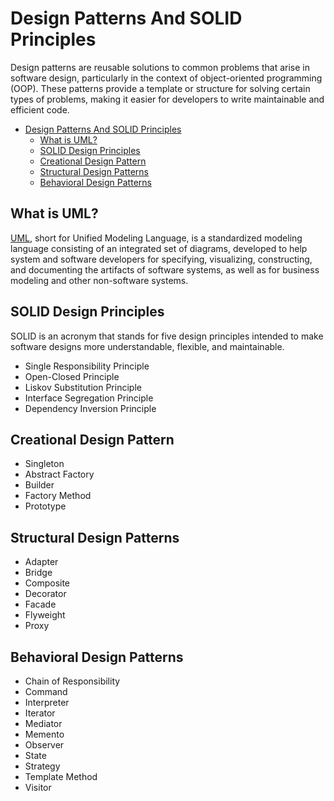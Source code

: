 # Design Patterns And SOLID Principles

Design patterns are reusable solutions to common problems that arise in software design, particularly in the context of object-oriented programming (OOP). These patterns provide a template or structure for solving certain types of problems, making it easier for developers to write maintainable and efficient code.

- [Design Patterns And SOLID Principles](#design-patterns-and-solid-principles)
  - [What is UML?](#what-is-uml)
  - [SOLID Design Principles](#solid-design-principles)
  - [Creational Design Pattern](#creational-design-pattern)
  - [Structural Design Patterns](#structural-design-patterns)
  - [Behavioral Design Patterns](#behavioral-design-patterns)

## What is UML?

[UML](docs/UML.md), short for Unified Modeling Language, is a standardized modeling language consisting of an integrated set of diagrams, developed to help system and software developers for specifying, visualizing, constructing, and documenting the artifacts of software systems, as well as for business modeling and other non-software systems.

## SOLID Design Principles

SOLID is an acronym that stands for five design principles intended to make software designs more understandable, flexible, and maintainable.

- Single Responsibility Principle
- Open-Closed Principle
- Liskov Substitution Principle
- Interface Segregation Principle
- Dependency Inversion Principle

## Creational Design Pattern

- Singleton
- Abstract Factory
- Builder
- Factory Method
- Prototype

## Structural Design Patterns

- Adapter
- Bridge
- Composite
- Decorator
- Facade
- Flyweight
- Proxy

## Behavioral Design Patterns

- Chain of Responsibility
- Command
- Interpreter
- Iterator
- Mediator
- Memento
- Observer
- State
- Strategy
- Template Method
- Visitor
